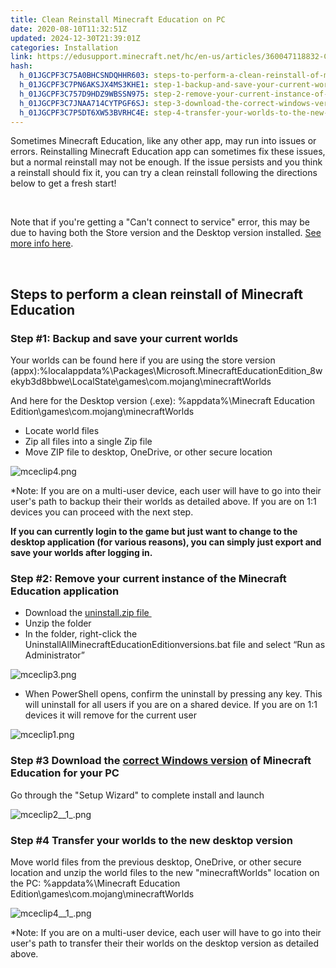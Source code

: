 ```yaml
---
title: Clean Reinstall Minecraft Education on PC
date: 2020-08-10T11:32:51Z
updated: 2024-12-30T21:39:01Z
categories: Installation
link: https://edusupport.minecraft.net/hc/en-us/articles/360047118832-Clean-Reinstall-Minecraft-Education-on-PC
hash:
  h_01JGCPF3C75A0BHCSNDQHHR603: steps-to-perform-a-clean-reinstall-of-minecraft-education
  h_01JGCPF3C7PN6AKSJX4MS3KHE1: step-1-backup-and-save-your-current-worlds
  h_01JGCPF3C757D9HDZ9WBSSN975: step-2-remove-your-current-instance-of-the-minecraft-education-application
  h_01JGCPF3C7JNAA714CYTPGF6SJ: step-3-download-the-correct-windows-version-of-minecraft-education-for-your-pc
  h_01JGCPF3C7P5DT6XW53BVRHC4E: step-4-transfer-your-worlds-to-the-new-desktop-version
---
```


Sometimes Minecraft Education, like any other app, may run into issues or errors. Reinstalling Minecraft Education app can sometimes fix these issues, but a normal reinstall may not be enough. If the issue persists and you think a reinstall should fix it, you can try a clean reinstall following the directions below to get a fresh start! 

 

Note that if you're getting a "Can't connect to service" error, this may be due to having both the Store version and the Desktop version installed. [See more info here](../Troubleshooting/Troubleshoot-the-Can-t-Connect-to-the-Service-Error.md).  

 

## Steps to perform a clean reinstall of Minecraft Education

### Step \#1: Backup and save your current worlds

Your worlds can be found here if you are using the store version (appx):%localappdata%\Packages\Microsoft.MinecraftEducationEdition_8wekyb3d8bbwe\LocalState\games\com.mojang\minecraftWorlds

And here for the Desktop version (.exe): %appdata%\Minecraft Education Edition\games\com.mojang\minecraftWorlds

- Locate world files
- Zip all files into a single Zip file
- Move ZIP file to desktop, OneDrive, or other secure location

![mceclip4.png](https://edusupport.minecraft.net/hc/article_attachments/4402652471956)

\*Note: If you are on a multi-user device, each user will have to go into their user's path to backup their their worlds as detailed above. If you are on 1:1 devices you can proceed with the next step.

**If you can currently login to the game but just want to change to the desktop application (for various reasons), you can simply just export and save your worlds after logging in.**

### Step \#2: Remove your current instance of the Minecraft Education application

- Download the [uninstall.zip file ](https://aka.ms/meeremove)
- Unzip the folder
- In the folder, right-click the UninstallAllMinecraftEducationEditionversions.bat file and select “Run as Administrator”

![mceclip3.png](https://edusupport.minecraft.net/hc/article_attachments/4402660642580)

- When PowerShell opens, confirm the uninstall by pressing any key. This will uninstall for all users if you are on a shared device. If you are on 1:1 devices it will remove for the current user

![mceclip1.png](https://edusupport.minecraft.net/hc/article_attachments/4402660643732)

### Step \#3 Download the [correct Windows version](./Windows-Installation-Guide.md) of Minecraft Education for your PC

Go through the "Setup Wizard" to complete install and launch

![mceclip2\_\_1\_.png](https://edusupport.minecraft.net/hc/article_attachments/4402652486164)

### Step \#4 Transfer your worlds to the new desktop version

Move world files from the previous desktop, OneDrive, or other secure location and unzip the world files to the new "minecraftWorlds" location on the PC: %appdata%\Minecraft Education Edition\games\com.mojang\minecraftWorlds

![mceclip4\_\_1\_.png](https://edusupport.minecraft.net/hc/article_attachments/4402660650772)

\*Note: If you are on a multi-user device, each user will have to go into their user's path to transfer their their worlds on the desktop version as detailed above.
